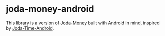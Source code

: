 joda-money-android
==================

This library is a version of [Joda-Money](https://github.com/JodaOrg/joda-money) built with Android in mind, inspired by [Joda-Time-Android](https://github.com/dlew/joda-time-android).
